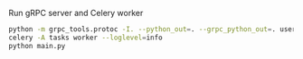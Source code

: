 Run gRPC server and Celery worker

```sh
python -m grpc_tools.protoc -I. --python_out=. --grpc_python_out=. users.proto
celery -A tasks worker --loglevel=info
python main.py
```
